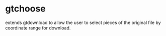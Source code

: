 gtchoose
========

extends gtdownload to allow the user to select pieces of the original file
by coordinate range for download.
